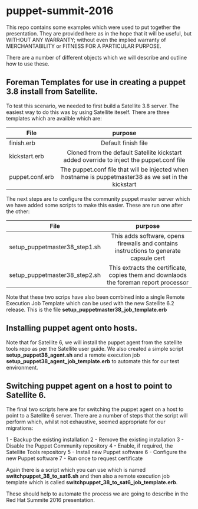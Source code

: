 # puppet-summit-2016

This repo contains some examples which were used to put together the presentation. They are provided here as in the hope that it will be useful, but WITHOUT ANY WARRANTY; without even the implied warranty of MERCHANTABILITY or FITNESS FOR A PARTICULAR PURPOSE.

There are a number of different objects which we will describe and outline how to use these.

## Foreman Templates for use in creating a puppet 3.8 install from Satellite.

To test this scenario, we needed to first build a Satellite 3.8 server. The easiest way to do this was by using Satellite iteself. There are three templates which are availble which are:

| File            |      purpose                                                                                                |
|-----------------|:-----------------------------------------------------------------------------------------------------------:|
| finish.erb      | Default finish file                                                                                         |
| kickstart.erb   | Cloned from the default Satellite kickstart added override to inject the puppet.conf file                   |
| puppet.conf.erb | The puppet.conf file that will be injected when hostname is puppetmaster38 as we set in the kickstart       |

The next steps are to configure the community puppet master server which we have added some scripts to make this easier. These are run one after the other:

| File            |      purpose                                                                                                |
|-----------------|:-----------------------------------------------------------------------------------------------------------:|
| setup_puppetmaster38_step1.sh |  This  adds software, opens firewalls and contains instructions to generate capsule cert      |
| setup_puppetmaster38_step2.sh | This extracts the certificate, copies them and downlaods the foreman report processor         |

Note that these two scrips have also been combined into a single Remote Execution Job Template which can be used with the new Satellite 6.2 release. This is the file **setup_puppetmaster38_job_template.erb** 

## Installing puppet agent onto hosts.

Note that for Satellite 6, we will install the puppet agent from the satellite tools repo as per the Satellite user guide. We also created a simple script **setup_puppet38_agent.sh** and a remote execution job **setup_puppet38_agent_job_template.erb** to automate this for our test environment.

## Switching puppet agent on a host to point to Satellite 6.

The final two scripts here are for switching the puppet agent on a host to point to a Satellite 6 server. There are a number of steps that the script will perform which, whilst not exhaustive, seemed appropriate for our migrations:

1 - Backup the existing installation
2 - Remove the existing installation
3 - Disable the Puppet Community repository
4 - Enable, if required, the Satellite Tools repository
5 - Install new Puppet software
6 - Configure the new Puppet software
7 - Run once to request certificate

Again there is a script which you can use which is named **switchpuppet_38_to_sat6.sh** and then also a remote execution job template which is called **switchpuppet_38_to_sat6_job_template.erb**.

These should help to automate the process we are going to describe in the Red Hat Summite 2016 presentation.
